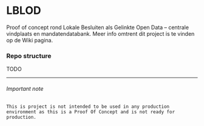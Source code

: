 # LBLOD
Proof of concept rond Lokale Besluiten als Gelinkte Open Data – centrale vindplaats en mandatendatabank.
Meer info omtrent dit project is te vinden op de Wiki pagina.


### Repo structure
TODO

---
###### Important note
    This is project is not intended to be used in any production environment as this is a Proof Of Concept and is not ready for production.


